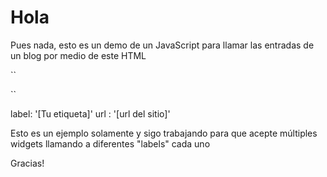 <h1> Hola</h1>
Pues nada, esto es un demo de un JavaScript para llamar las entradas de un blog por medio de este HTML


``
<div id="widget-feeds-farandula" class="widget-feeds"></div>
<script src='https://cdn.jsdelivr.net/gh/Fologan/Feed-Blogger@main/feed-demo.js'></script>
<script>Feeds.initPlugin({ container: '#widget-feeds-farandula', max: 6, direction: 'row', background: 'none', title: 'var(--color-text)', category: 'var(--inverse)', categorybg: 'var(--primary)', border: 'var(--primary)', url: 'https://www.tvimperia.com/', label: 'farandula' })</script>


``

label: '[Tu etiqueta]'
url : '[url del sitio]'


Esto es un ejemplo solamente y sigo trabajando para que acepte múltiples widgets llamando a diferentes "labels" cada uno

Gracias!
